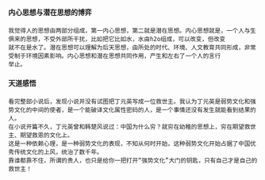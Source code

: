 #### 内心思想与潜在思想的博弈
    我觉得人的思想由两部分组成，第一内心思想，第二就是潜在思想。内心思想就是，一个人与生俱来的思想，不受外部所干扰，比如把它比如水，水由h2o组成，可以改变，但改变
    就不在是水了。潜在思想可以理解为后天思想，由所处的时代、环境、人文教育共同形成，非常受制于环境因素影响。内心思想和潜在思想共同作用，产生和左右了一个人的言行
    举止。

#### 天道感悟

    看完整部小说后，发现小说并没有试图把丁元英写成一位救世主。我认为丁元英是弱势文化和强势文化的中间的使者，是一个能破译文化属性密码的人，是一个事情还没有发生就能看到结果的人。  
    在小说开篇不久，丁元英曾和韩楚风说过：中国为什么穷？就穷在幼稚的思想上，穷在期望救世主、期望救恩的文化上。  
    这是一种依赖心理，是一种弱势文化的表现，不知从何时开始，这种弱势文化开始占据了中国优秀传统文化的上风，统治了数千年。  
    靠谁都靠不住，所谓的贵人，也只是给你一把打开“强势文化”大门的钥匙，只有自己才是自己的救世主！  